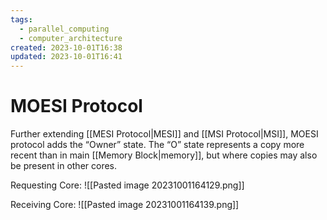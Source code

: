 ```yaml
---
tags:
  - parallel_computing
  - computer_architecture
created: 2023-10-01T16:38
updated: 2023-10-01T16:41
---
```


# MOESI Protocol

Further extending [[MESI Protocol|MESI]] and [[MSI Protocol|MSI]], MOESI protocol adds the “Owner” state. The “O” state represents a copy more recent than in main [[Memory Block|memory]], but where copies may also be present in other cores.

Requesting Core:
![[Pasted image 20231001164129.png]]

Receiving Core:
![[Pasted image 20231001164139.png]]